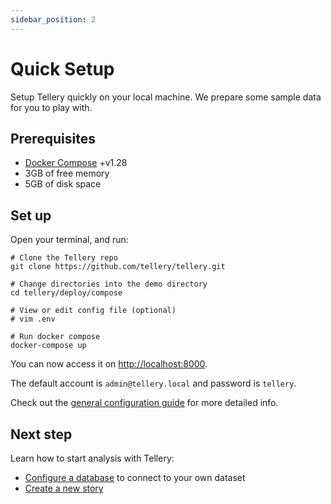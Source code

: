 ```yaml
---
sidebar_position: 2
---
```


# Quick Setup

Setup Tellery quickly on your local machine. We prepare some sample data for you to play with.

## Prerequisites

- [Docker Compose](https://docs.docker.com/compose/install/) +v1.28
- 3GB of free memory
- 5GB of disk space

## Set up

Open your terminal, and run:

```shell
# Clone the Tellery repo
git clone https://github.com/tellery/tellery.git

# Change directories into the demo directory
cd tellery/deploy/compose

# View or edit config file (optional)
# vim .env

# Run docker compose
docker-compose up
```

You can now access it on [http://localhost:8000](http://localhost:8000).

The default account is `admin@tellery.local` and password is `tellery`.

Check out the [general configuration guide](https://github.com/tellery/tellery/tree/master/deploy/compose#environments) for more detailed info.


## Next step


Learn how to start analysis with Tellery:

* [Configure a database](/docs/how-to-use/configure-database) to connect to your own dataset
* [Create a new story](/docs/how-to-use/create-story)
